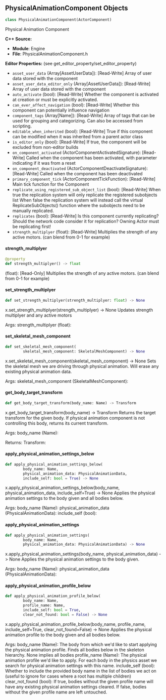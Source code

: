 ## PhysicalAnimationComponent Objects

```python
class PhysicalAnimationComponent(ActorComponent)
```

Physical Animation Component

**C++ Source:**

- **Module**: Engine
- **File**: PhysicalAnimationComponent.h

**Editor Properties:** (see get_editor_property/set_editor_property)

- ``asset_user_data`` (Array[AssetUserData]):  [Read-Write] Array of user data stored with the component
- ``asset_user_data_editor_only`` (Array[AssetUserData]):  [Read-Write] Array of user data stored with the component
- ``auto_activate`` (bool):  [Read-Write] Whether the component is activated at creation or must be explicitly activated.
- ``can_ever_affect_navigation`` (bool):  [Read-Write] Whether this component can potentially influence navigation
- ``component_tags`` (Array[Name]):  [Read-Write] Array of tags that can be used for grouping and categorizing. Can also be accessed from scripting.
- ``editable_when_inherited`` (bool):  [Read-Write] True if this component can be modified when it was inherited from a parent actor class
- ``is_editor_only`` (bool):  [Read-Write] If true, the component will be excluded from non-editor builds
- ``on_component_activated`` (ActorComponentActivatedSignature):  [Read-Write] Called when the component has been activated, with parameter indicating if it was from a reset
- ``on_component_deactivated`` (ActorComponentDeactivateSignature):  [Read-Write] Called when the component has been deactivated
- ``primary_component_tick`` (ActorComponentTickFunction):  [Read-Write] Main tick function for the Component
- ``replicate_using_registered_sub_object_list`` (bool):  [Read-Write] When true the replication system will only replicate the registered subobjects list
  When false the replication system will instead call the virtual ReplicateSubObjects() function where the subobjects need to be manually replicated.
- ``replicates`` (bool):  [Read-Write] Is this component currently replicating? Should the network code consider it for replication? Owning Actor must be replicating first!
- ``strength_multiplyer`` (float):  [Read-Write] Multiplies the strength of any active motors. (can blend from 0-1 for example)

<a id="unreal.PhysicalAnimationComponent.strength_multiplyer"></a>

#### strength_multiplyer

```python
@property
def strength_multiplyer() -> float
```

(float):  [Read-Only] Multiplies the strength of any active motors. (can blend from 0-1 for example)

<a id="unreal.PhysicalAnimationComponent.set_strength_multiplyer"></a>

#### set_strength_multiplyer

```python
def set_strength_multiplyer(strength_multiplyer: float) -> None
```

x.set_strength_multiplyer(strength_multiplyer) -> None
Updates strength multiplyer and any active motors

Args:
    strength_multiplyer (float):

<a id="unreal.PhysicalAnimationComponent.set_skeletal_mesh_component"></a>

#### set_skeletal_mesh_component

```python
def set_skeletal_mesh_component(
        skeletal_mesh_component: SkeletalMeshComponent) -> None
```

x.set_skeletal_mesh_component(skeletal_mesh_component) -> None
Sets the skeletal mesh we are driving through physical animation. Will erase any existing physical animation data.

Args:
    skeletal_mesh_component (SkeletalMeshComponent):

<a id="unreal.PhysicalAnimationComponent.get_body_target_transform"></a>

#### get_body_target_transform

```python
def get_body_target_transform(body_name: Name) -> Transform
```

x.get_body_target_transform(body_name) -> Transform
Returns the target transform for the given body. If physical animation component is not controlling this body, returns its current transform.

Args:
    body_name (Name): 

Returns:
    Transform:

<a id="unreal.PhysicalAnimationComponent.apply_physical_animation_settings_below"></a>

#### apply_physical_animation_settings_below

```python
def apply_physical_animation_settings_below(
        body_name: Name,
        physical_animation_data: PhysicalAnimationData,
        include_self: bool = True) -> None
```

x.apply_physical_animation_settings_below(body_name, physical_animation_data, include_self=True) -> None
Applies the physical animation settings to the body given and all bodies below.

Args:
    body_name (Name): 
    physical_animation_data (PhysicalAnimationData): 
    include_self (bool):

<a id="unreal.PhysicalAnimationComponent.apply_physical_animation_settings"></a>

#### apply_physical_animation_settings

```python
def apply_physical_animation_settings(
        body_name: Name,
        physical_animation_data: PhysicalAnimationData) -> None
```

x.apply_physical_animation_settings(body_name, physical_animation_data) -> None
Applies the physical animation settings to the body given.

Args:
    body_name (Name): 
    physical_animation_data (PhysicalAnimationData):

<a id="unreal.PhysicalAnimationComponent.apply_physical_animation_profile_below"></a>

#### apply_physical_animation_profile_below

```python
def apply_physical_animation_profile_below(
        body_name: Name,
        profile_name: Name,
        include_self: bool = True,
        clear_not_found: bool = False) -> None
```

x.apply_physical_animation_profile_below(body_name, profile_name, include_self=True, clear_not_found=False) -> None
Applies the physical animation profile to the body given and all bodies below.

Args:
    body_name (Name): The body from which we'd like to start applying the physical animation profile. Finds all bodies below in the skeleton hierarchy. None implies all bodies
    profile_name (Name): The physical animation profile we'd like to apply. For each body in the physics asset we search for physical animation settings with this name.
    include_self (bool): Whether to include the provided body name in the list of bodies we act on (useful to ignore for cases where a root has multiple children)
    clear_not_found (bool): If true, bodies without the given profile name will have any existing physical animation settings cleared. If false, bodies without the given profile name are left untouched.

<a id="unreal.PhysicalMaterialMask"></a>